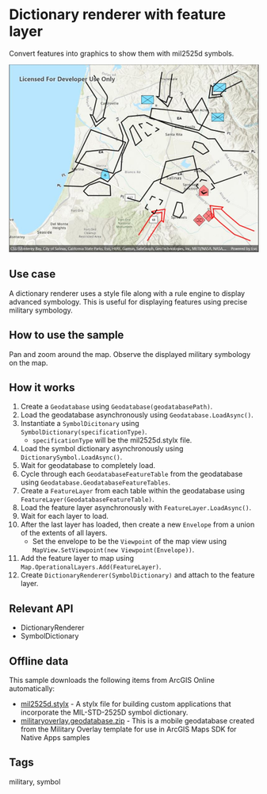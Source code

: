# Dictionary renderer with feature layer

Convert features into graphics to show them with mil2525d symbols.

![Image of dictionary renderer with feature layer](FeatureLayerDictionaryRenderer.jpg)

## Use case

A dictionary renderer uses a style file along with a rule engine to display advanced symbology. 
This is useful for displaying features using precise military symbology.

## How to use the sample

Pan and zoom around the map. Observe the displayed military symbology on the map.

## How it works

1. Create a `Geodatabase` using `Geodatabase(geodatabasePath)`.
2. Load the geodatabase asynchronously using `Geodatabase.LoadAsync()`.
3. Instantiate a `SymbolDicitonary`  using `SymbolDictionary(specificationType)`.
    * `specificationType` will be the mil2525d.stylx file.
4. Load the symbol dictionary asynchronously using `DictionarySymbol.LoadAsync()`.
5. Wait for geodatabase to completely load.
6. Cycle through each `GeodatabaseFeatureTable` from the geodatabase using `Geodatabase.GeodatabaseFeatureTables`.
7. Create a `FeatureLayer` from each table within the geodatabase using `FeatureLayer(GeodatabaseFeatureTable)`.
8. Load the feature layer asynchronously with `FeatureLayer.LoadAsync()`.
9. Wait for each layer to load.
10. After the last layer has loaded, then create a new `Envelope` from a union of the extents of all layers.
    * Set the envelope to be the `Viewpoint` of the map view using `MapView.SetViewpoint(new Viewpoint(Envelope))`.
11. Add the feature layer to map using `Map.OperationalLayers.Add(FeatureLayer)`.
12. Create `DictionaryRenderer(SymbolDictionary)` and attach to the feature layer.

## Relevant API

* DictionaryRenderer
* SymbolDictionary

## Offline data

This sample downloads the following items from ArcGIS Online automatically:

* [mil2525d.stylx](https://www.arcgis.com/home/item.html?id=e34835bf5ec5430da7cf16bb8c0b075c) - A stylx file for building custom applications that incorporate the MIL-STD-2525D symbol dictionary. 
* [militaryoverlay.geodatabase.zip](https://www.arcgis.com/home/item.html?id=e0d41b4b409a49a5a7ba11939d8535dc) - This is a mobile geodatabase created from the Military Overlay template for use in ArcGIS Maps SDK for Native Apps samples

## Tags

military, symbol